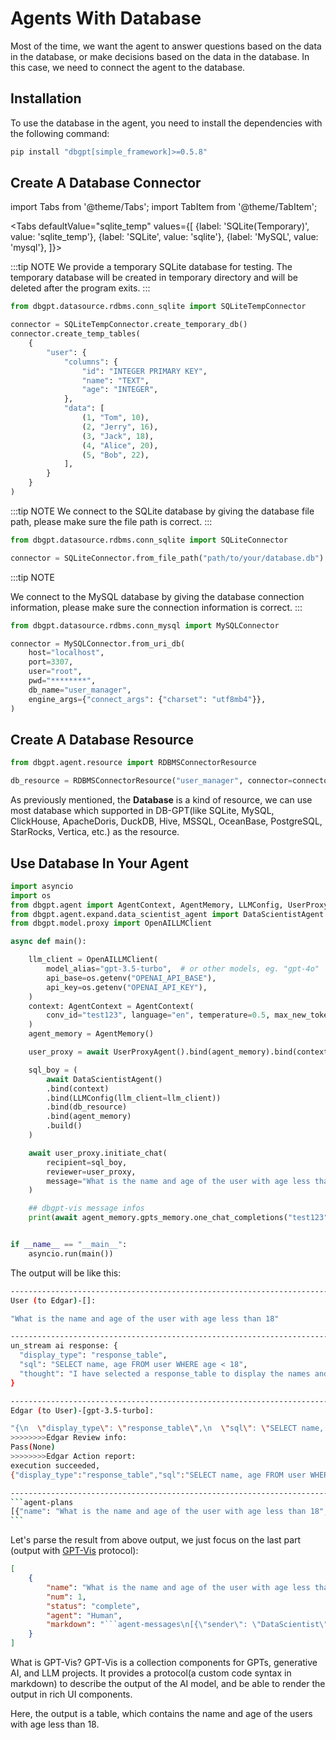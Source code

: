 # Agents With Database

Most of the time, we want the agent to answer questions based on the data in the database,
or make decisions based on the data in the database. In this case, we need to connect 
the agent to the database.

## Installation

To use the database in the agent, you need to install the dependencies with the following command:

```bash
pip install "dbgpt[simple_framework]>=0.5.8"
```

## Create A Database Connector

import Tabs from '@theme/Tabs';
import TabItem from '@theme/TabItem';

<Tabs
  defaultValue="sqlite_temp"
  values={[
    {label: 'SQLite(Temporary)', value: 'sqlite_temp'},
    {label: 'SQLite', value: 'sqlite'},
    {label: 'MySQL', value: 'mysql'},
  ]}>

<TabItem value="sqlite_temp" label="sqlite_temp">

:::tip NOTE
We provide a temporary SQLite database for testing. The temporary database will be 
created in temporary directory and will be deleted after the program exits.
:::

```python
from dbgpt.datasource.rdbms.conn_sqlite import SQLiteTempConnector

connector = SQLiteTempConnector.create_temporary_db()
connector.create_temp_tables(
    {
        "user": {
            "columns": {
                "id": "INTEGER PRIMARY KEY",
                "name": "TEXT",
                "age": "INTEGER",
            },
            "data": [
                (1, "Tom", 10),
                (2, "Jerry", 16),
                (3, "Jack", 18),
                (4, "Alice", 20),
                (5, "Bob", 22),
            ],
        }
    }
)

```
</TabItem>

<TabItem value="sqlite" label="sqlite">

:::tip NOTE
We connect to the SQLite database by giving the database file path, please make sure the file path is correct.
:::

```python
from dbgpt.datasource.rdbms.conn_sqlite import SQLiteConnector

connector = SQLiteConnector.from_file_path("path/to/your/database.db")
```

</TabItem>

<TabItem value="mysql" label="MySQL">

:::tip NOTE

We connect to the MySQL database by giving the database connection information, please 
make sure the connection information is correct.
:::

```python
from dbgpt.datasource.rdbms.conn_mysql import MySQLConnector

connector = MySQLConnector.from_uri_db(
    host="localhost",
    port=3307,
    user="root",
    pwd="********",
    db_name="user_manager",
    engine_args={"connect_args": {"charset": "utf8mb4"}},
)
```
 
</TabItem>

</Tabs>


## Create A Database Resource

```python
from dbgpt.agent.resource import RDBMSConnectorResource

db_resource = RDBMSConnectorResource("user_manager", connector=connector)
```

As previously mentioned, the **Database** is a kind of resource, we can use most database
which supported in DB-GPT(like SQLite, MySQL, ClickHouse, ApacheDoris, DuckDB, Hive, 
MSSQL, OceanBase, PostgreSQL, StarRocks, Vertica, etc.) as the resource.

## Use Database In Your Agent

```python
import asyncio
import os
from dbgpt.agent import AgentContext, AgentMemory, LLMConfig, UserProxyAgent
from dbgpt.agent.expand.data_scientist_agent import DataScientistAgent
from dbgpt.model.proxy import OpenAILLMClient

async def main():

    llm_client = OpenAILLMClient(
        model_alias="gpt-3.5-turbo",  # or other models, eg. "gpt-4o"
        api_base=os.getenv("OPENAI_API_BASE"),
        api_key=os.getenv("OPENAI_API_KEY"),
    )
    context: AgentContext = AgentContext(
        conv_id="test123", language="en", temperature=0.5, max_new_tokens=2048
    )
    agent_memory = AgentMemory()

    user_proxy = await UserProxyAgent().bind(agent_memory).bind(context).build()

    sql_boy = (
        await DataScientistAgent()
        .bind(context)
        .bind(LLMConfig(llm_client=llm_client))
        .bind(db_resource)
        .bind(agent_memory)
        .build()
    )

    await user_proxy.initiate_chat(
        recipient=sql_boy,
        reviewer=user_proxy,
        message="What is the name and age of the user with age less than 18",
    )

    ## dbgpt-vis message infos
    print(await agent_memory.gpts_memory.one_chat_completions("test123"))


if __name__ == "__main__":
    asyncio.run(main())

```

The output will be like this:

``````bash
--------------------------------------------------------------------------------
User (to Edgar)-[]:

"What is the name and age of the user with age less than 18"

--------------------------------------------------------------------------------
un_stream ai response: {
  "display_type": "response_table",
  "sql": "SELECT name, age FROM user WHERE age < 18",
  "thought": "I have selected a response_table to display the names and ages of users with an age less than 18. The SQL query retrieves the name and age columns from the user table where the age is less than 18."
}

--------------------------------------------------------------------------------
Edgar (to User)-[gpt-3.5-turbo]:

"{\n  \"display_type\": \"response_table\",\n  \"sql\": \"SELECT name, age FROM user WHERE age < 18\",\n  \"thought\": \"I have selected a response_table to display the names and ages of users with an age less than 18. The SQL query retrieves the name and age columns from the user table where the age is less than 18.\"\n}"
>>>>>>>>Edgar Review info: 
Pass(None)
>>>>>>>>Edgar Action report: 
execution succeeded,
{"display_type":"response_table","sql":"SELECT name, age FROM user WHERE age < 18","thought":"I have selected a response_table to display the names and ages of users with an age less than 18. The SQL query retrieves the name and age columns from the user table where the age is less than 18."}

--------------------------------------------------------------------------------
```agent-plans
[{"name": "What is the name and age of the user with age less than 18", "num": 1, "status": "complete", "agent": "Human", "markdown": "```agent-messages\n[{\"sender\": \"DataScientist\", \"receiver\": \"Human\", \"model\": \"gpt-3.5-turbo\", \"markdown\": \"```vis-chart\\n{\\\"sql\\\": \\\"SELECT name, age FROM user WHERE age < 18\\\", \\\"type\\\": \\\"response_table\\\", \\\"title\\\": \\\"\\\", \\\"describe\\\": \\\"I have selected a response_table to display the names and ages of users with an age less than 18. The SQL query retrieves the name and age columns from the user table where the age is less than 18.\\\", \\\"data\\\": [{\\\"name\\\": \\\"Tom\\\", \\\"age\\\": 10}, {\\\"name\\\": \\\"Jerry\\\", \\\"age\\\": 16}]}\\n```\"}]\n```"}]
```
``````

Let's parse the result from above output, we just focus on the last part
(output with [GPT-Vis](https://github.com/eosphoros-ai/GPT-Vis) protocol):
```json
[
    {
        "name": "What is the name and age of the user with age less than 18",
        "num": 1,
        "status": "complete",
        "agent": "Human",
        "markdown": "```agent-messages\n[{\"sender\": \"DataScientist\", \"receiver\": \"Human\", \"model\": \"gpt-3.5-turbo\", \"markdown\": \"```vis-chart\\n{\\\"sql\\\": \\\"SELECT name, age FROM user WHERE age < 18\\\", \\\"type\\\": \\\"response_table\\\", \\\"title\\\": \\\"\\\", \\\"describe\\\": \\\"I have selected a response_table to display the names and ages of users with an age less than 18. The SQL query retrieves the name and age columns from the user table where the age is less than 18.\\\", \\\"data\\\": [{\\\"name\\\": \\\"Tom\\\", \\\"age\\\": 10}, {\\\"name\\\": \\\"Jerry\\\", \\\"age\\\": 16}]}\\n```\"}]\n```"
    }
]
```
What is GPT-Vis? GPT-Vis is a collection components for GPTs, generative AI, and LLM projects. 
It provides a protocol(a custom code syntax in markdown) to describe the output of the AI model, 
and be able to render the output in rich UI components. 

Here, the output is a table, which contains the name and age of the users with age less than 18.